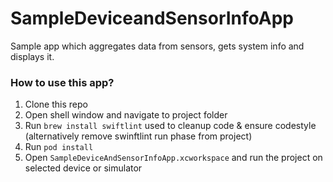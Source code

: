 # SampleDeviceandSensorInfoApp
Sample app which aggregates data from sensors, gets system info and displays it.

### How to use this app?

1. Clone this repo
2. Open shell window and navigate to project folder
3. Run `brew install swiftlint` used to cleanup code & ensure codestyle (alternatively remove swinftlint run phase from project)
4. Run `pod install`
6. Open `SampleDeviceAndSensorInfoApp.xcworkspace` and run the project on selected device or simulator